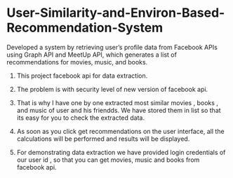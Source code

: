 # User-Similarity-and-Environ-Based-Recommendation-System
Developed a system by retrieving user’s profile data from Facebook APIs using Graph API and MeetUp API, which generates a list of recommendations for movies, music, and books.
1. This project facebook api for data extraction.

2. The problem is with security level of new version of facebook api.

3. That is why I have one by one extracted most similar movies , books , and music of user and his friendds.
   We have stored them in list so that its easy for you to check the extracted data.

4. As soon as you click get recommendations on the user interface, all the calculations will be performed and results will be displayed.

5. For demonstrating data extraction we have provided login credentials of our user id , so that you can get movies, music and books from facebook api.
